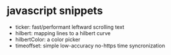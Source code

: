 javascript snippets
===================

* ticker: fast/performant leftward scrolling text
* hilbert: mapping lines to a hilbert curve
* hilbertColor: a color picker
* timeoffset: simple low-accuracy no-https time syncronization

